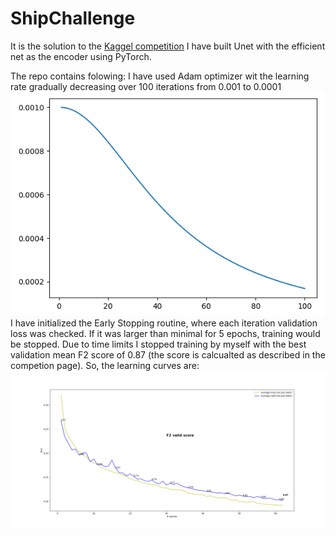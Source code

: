 # ShipChallenge
It is the solution to the [Kaggel competition](https://www.kaggle.com/competitions/airbus-ship-detection/overview/)
I have built Unet with the efficient net as the encoder using PyTorch.


The repo contains folowing:
I have used Adam optimizer wit the learning rate gradually decreasing over 100 iterations from 0.001 to 0.0001
![alt text](https://github.com/AnnPike/ShipChallenge/blob/main/LR_decay.png)
I have initialized the Early Stopping routine, where each iteration validation loss was checked. If it was larger than minimal for 5 epochs, training would be stopped. Due to time limits I stopped training by myself with the best validation mean F2 score of 0.87 (the score is calcualted as described in the competion page). So, the learning curves are:
![alt text](https://github.com/AnnPike/ShipChallenge/blob/main/model_lossdice_decay_62_final.png)


